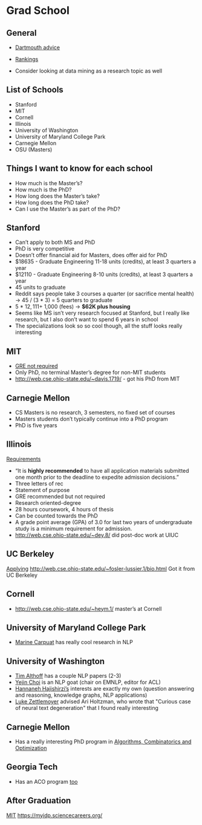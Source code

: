 # Grad School

## General
* [Dartmouth advice](https://web.cs.dartmouth.edu/undergraduate/graduate-school-advice)
* [Rankings](https://www.usnews.com/best-graduate-schools/top-science-schools/computer-science-rankings)

* Consider looking at data mining as a research topic as well

## List of Schools
* Stanford
* MIT
* Cornell
* Illinois
* University of Washington
* University of Maryland College Park
* Carnegie Mellon
* OSU (Masters)

## Things I want to know for each school
* How much is the Master’s?
* How much is the PhD?
* How long does the Master’s take?
* How long does the PhD take?
* Can I use the Master’s as part of the PhD?

## Stanford
* Can’t apply to both MS and PhD
* PhD is very competitive
* Doesn’t offer financial aid for Masters, does offer aid for PhD
* $18635 - Graduate Engineering 11-18 units (credits), at least 3 quarters a year
* $12110 - Graduate Engineering 8-10 units (credits), at least 3 quarters a year
* 45 units to graduate
* Reddit says people take 3 courses a quarter (or sacrifice mental health) -> 45 / (3 * 3) = 5 quarters to graduate
* 5 * $12,111 + ~$1,000 (fees) -> **$62K plus housing** 
* Seems like MS isn’t very research focused at Stanford, but I really like research, but I also don’t want to spend 6 years in school
* The specializations look so so cool though, all the stuff looks really interesting


## MIT
* [GRE not required](https://gradadmissions.mit.edu/programs/eecs)
* Only PhD, no terminal Master’s degree for non-MIT students
* http://web.cse.ohio-state.edu/~davis.1719/ - got his PhD from MIT

## Carnegie Mellon
* CS Masters is no research, 3 semesters, no fixed set of courses
* Masters students don’t typically continue into a PhD program
* PhD is five years

## Illinois
[Requirements](https://cs.illinois.edu/admissions/graduate/applications-process-requirements)
* “It is **highly recommended** to have all application materials submitted one month prior to the deadline to expedite admission decisions.”
* Three letters of rec
* Statement of purpose
* GRE recommended but not required
* Research oriented-degree
* 28 hours coursework, 4 hours of thesis
* Can be counted towards the PhD
* A grade point average (GPA) of 3.0 for last two years of undergraduate study is a minimum requirement for admission.
* http://web.cse.ohio-state.edu/~dey.8/ did post-doc work at UIUC

## UC Berkeley
[Applying](https://grad.berkeley.edu/admissions/apply/)
http://web.cse.ohio-state.edu/~fosler-lussier.1/bio.html Got it from UC Berkeley

## Cornell
* http://web.cse.ohio-state.edu/~heym.1/ master’s at Cornell

## University of Maryland College Park
* [Marine Carpuat](http://www.cs.umd.edu/~marine/) has really cool research in NLP

## University of Washington
* [Tim Althoff](http://www.timalthoff.com/) has a couple NLP papers (2-3)
* [Yejin Choi](https://homes.cs.washington.edu/~yejin/) is an NLP goat (chair on EMNLP, editor for ACL)
* [Hannaneh Hajishirzi’s](https://homes.cs.washington.edu/~hannaneh/) interests are exactly my own (question answering and reasoning, knowledge graphs, NLP applications)
* [Luke Zettlemoyer](https://www.cs.washington.edu/people/faculty/lsz/) advised Ari Holtzman, who wrote that "Curious case of neural text degeneration" that I found really interesting

## Carnegie Mellon
* Has a really interesting PhD program in [Algorithms, Combinatorics and Optimization](http://aco.math.cmu.edu/index.html)

## Georgia Tech
* Has an ACO program [too](https://aco.gatech.edu/)

## After Graduation
[MIT](https://capd.mit.edu/resources/survey-data)
https://myidp.sciencecareers.org/
